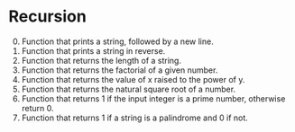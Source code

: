 # Recursion

0. Function that prints a string, followed by a new line.
1. Function that prints a string in reverse.
2. Function that returns the length of a string.
3. Function that returns the factorial of a given number.
4. Function that returns the value of x raised to the power of y.
5. Function that returns the natural square root of a number.
6. Function that returns 1 if the input integer is a prime number,
otherwise return 0.
7. Function that returns 1 if a string is a palindrome and 0 if not.
